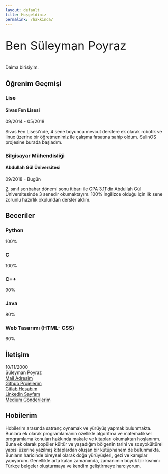 ```yaml
---
layout: default
title: Hoşgeldiniz
permalink: /hakkinda/
---
```



<body>
  <meta charset="utf-8">
    <link rel="stylesheet" href="{{site.baseurl}}/assets/bootstrap/css/blinking_text.css">
    <section class="portfolio-block block-intro border-bottom">
        <div class="avatar" style="background-image:url('{{site.baseurl}}/assets/avatars/avatar.webp');"></div>
        <div class="containerh">
            <div class="about-me">
                <div>
                    <p style="  font-size: 37px;">Ben Süleyman Poyraz</p>
                    <div class="container">
                        <p>Daima <span class="typed-text"></span><span class="cursor"></span> birisiyim.</p>
                    </div>
                </div>
            </div>
        </div>
    </section>
    <section class="portfolio-block cv">
        <div class="container">
            <div class="work-experience group">
            <!--
                <div class="heading">
                    <h2 class="text-center">İş Deyimi</h2>
                </div>
                <div class="item">
                    <div class="row">
                        <div class="col-md-6">
                            <h3>Web Developer</h3>
                            <h4 class="organization">Amazing Co.</h4>
                        </div>
                        <div class="col-md-6"><span class="period">10/2013 - 04/2015</span></div>
                    </div>
                    <p class="text-muted">Lorem ipsum dolor sit amet, consectetur adipiscing elit. Aenean eget velit ultricies, feugiat est sed, efficitur nunc, vivamus vel accumsan dui.</p>
                </div>
                <div class="item">
                    <div class="row">
                        <div class="col-6">
                            <h3>Front End Developer</h3>
                            <h4 class="organization">Innovative Org.</h4>
                        </div>
                        <div class="col-md-6"><span class="period">05/2015 - 12/2017</span></div>
                    </div>
                    <p class="text-muted">Lorem ipsum dolor sit amet, consectetur adipiscing elit. Aenean eget velit ultricies, feugiat est sed, efficitur nunc, vivamus vel accumsan dui.</p>
                </div>
                <div class="item">
                    <div class="row">
                        <div class="col-md-6">
                            <h3>Web Developer</h3>
                            <h4 class="organization">Special Inc.</h4>
                        </div>
                        <div class="col-md-6"><span class="period">12/2017 - Present</span></div>
                    </div>
                    <p class="text-muted">Lorem ipsum dolor sit amet, consectetur adipiscing elit. Aenean eget velit ultricies, feugiat est sed, efficitur nunc, vivamus vel accumsan dui.</p>
                </div>
            </div>
            -->
            <div class="education group">
                <div class="heading">
                    <h2 class="text-center">Öğrenim Geçmişi</h2>
                </div>
                <div class="item">
                    <div class="row">
                        <div class="col-md-6">
                            <h3>Lise</h3>
                            <h4 class="organization">Sivas Fen Lisesi</h4>
                        </div>
                        <div class="col-6"><span class="period">09/2014 - 05/2018</span></div>
                    </div>
                    <p class="text-muted">Sivas Fen Lisesi'nde, 4 sene boyunca mevcut derslere ek olarak robotik ve linux üzerine bir öğretmenimiz ile çalışma fırsatına sahip oldum. SulinOS projesine burada başladım.</p>
                </div>
                <div class="item">
                    <div class="row">
                        <div class="col-md-6">
                            <h3>Bilgisayar Mühendisliği</h3>
                            <h4 class="organization">Abdullah Gül Üniversitesi</h4>
                        </div>
                        <div class="col-md-6"><span class="period">09/2018 - Bugün</span></div>
                    </div>
                    <p class="text-muted"> 2. sınıf sonbahar dönemi sonu itibarı ile GPA 3.11'dir
                    Abdullah Gül Üniversitesinde 3 senedir okumaktayım. 100% İngilizce olduğu için ilk sene zorunlu hazırlık okulundan dersler aldım.</p>
                </div>
            </div>
            <div class="group">
                <div class="row">
                    <div class="col-md-6">
                        <div class="skills portfolio-info-card">
                            <h2>Beceriler</h2>
                            <h3>Python</h3>
                            <div class="progress">
                                <div class="progress-bar" aria-valuenow="100" aria-valuemin="0" aria-valuemax="100" style="width: 100%;"><span class="sr-only">100%</span></div>
                            </div>
                            <h3>C</h3>
                            <div class="progress">
                                <div class="progress-bar" aria-valuenow="100" aria-valuemin="0" aria-valuemax="100" style="width: 100%;"><span class="sr-only">100%</span></div>
                            </div>
                            <h3>C++</h3>
                            <div class="progress">
                                <div class="progress-bar" aria-valuenow="90" aria-valuemin="0" aria-valuemax="100" style="width: 90%;"><span class="sr-only">90%</span></div>
                            </div>
                            <h3>Java</h3>
                            <div class="progress">
                                <div class="progress-bar" aria-valuenow="90" aria-valuemin="0" aria-valuemax="100" style="width: 90%;"><span class="sr-only">80%</span></div>
                            </div>
                            <h3>Web Tasarımı (HTML- CSS)</h3>
                            <div class="progress">
                                <div class="progress-bar" aria-valuenow="80" aria-valuemin="0" aria-valuemax="100" style="width: 80%;"><span class="sr-only">60%</span></div>
                            </div>
                        </div>
                    </div>
                    <div class="col-md-6">
                        <div class="contact-info portfolio-info-card">
                            <h2>İletişim</h2>
                            <div class="row">
                                <div class="col-1"><i class="fas fa-calendar-day"></i></div>
                                <div class="col-9"><span>10/11/2000</span></div>
                            </div>
                            <div class="row">
                                <div class="col-1"><i class="fas fa-user-circle"></i></div>
                                <div class="col-9"><span>Süleyman Poyraz</span></div>
                            </div>
                            <div class="row">
                                <div class="col-1">
                                    <i class="fas fa-mail-bulk"></i>
                                </div>
                                <div class="col-9">
                                    <span>
                                        <a href="mailto://zaryob.dev@gmail.com">Mail Adresim</a>
                                    </span>
                                </div>
                            </div>
                            <div class="row">
                                <div class="col-1">
                                    <i class="fab fa-github"></i>
                                </div>
                                <div class="col-9">
                                    <span>
                                        <a href="https://github.com/Zaryob">Github Projelerim</a>
                                    </span>
                                </div>
                            </div>
                            <div class="row">
                                <div class="col-1">
                                    <i class="fab fa-gitlab"></i>
                                </div>
                                <div class="col-9">
                                    <span>
                                        <a href="https://gitlab.com/Zaryob">Gitlab Hesabım</a>
                                    </span>
                                </div>
                            </div>
                            <div class="row">
                                <div class="col-1">
                                    <i class="fab fa-linkedin-in"></i>
                                </div>
                                <div class="col-9">
                                    <span>
                                        <a href="https://www.linkedin.com/in/suleyman-poyraz/">Linkedin Sayfam</a>
                                    </span>
                                </div>
                            </div>
                            <div class="row">
                                <div class="col-1">
                                    <i class="fab fa-medium"></i>
                                </div>
                                <div class="col-9">
                                    <span>
                                        <a href="https://zaryob.medium.com/">Medium Gönderilerim</a>
                                    </span>
                                </div>
                            </div>
                        </div>
                    </div>
                </div>
            </div>
            <div class="hobbies group">
                <div class="heading">
                    <h2 class="text-center">Hobilerim</h2>
                </div>
                <p class="text-center text-muted">Hobilerim arasında satranç oynamak ve yürüyüş yapmak bulunmakta. Bunlara ek olarak programlamanın özellikle algoritma ve matematiksel programlama konuları hakkında makale ve kitapları okumaktan hoşlanırım. Buna ek olarak popüler kültür ve yaşadığım bölgenin tarihi ve sosyokültürel yapısı üzerine yazılmış kitaplardan oluşan bir kütüphanem de bulunmakta.
                Bunların haricinde bireysel olarak doğa yürüyüşleri, gezi ve kamplar yapıyorum.  Genellikle arta kalan zamanımda, zamanımın büyük bir kısmını Türkçe belgeler oluşturmaya ve kendim geliştirmeye harcıyorum.</p>
            </div>
        </div>
   
<script src="{{site.baseurl}}/assets/bootstrap/js/blinking_text.js"></script>


